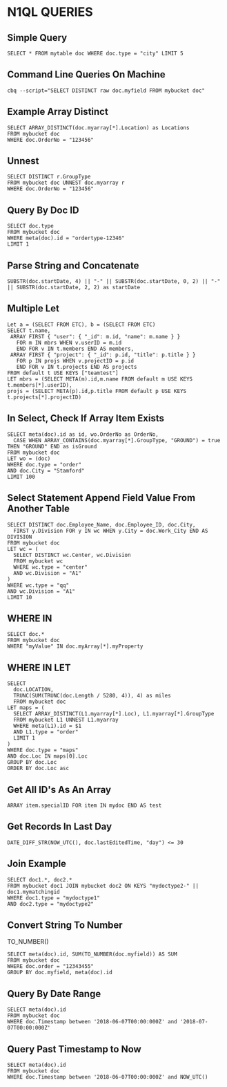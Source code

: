 # N1QL QUERIES
## Simple Query
`SELECT * FROM mytable doc WHERE doc.type = "city" LIMIT 5`

## Command Line Queries On Machine
`cbq --script="SELECT DISTINCT raw doc.myfield FROM mybucket doc"`

## Example Array Distinct
```
SELECT ARRAY_DISTINCT(doc.myarray[*].Location) as Locations
FROM mybucket doc
WHERE doc.OrderNo = "123456"
```

## Unnest
```
SELECT DISTINCT r.GroupType
FROM mybucket doc UNNEST doc.myarray r
WHERE doc.OrderNo = "123456"
```

## Query By Doc ID
```
SELECT doc.type
FROM mybucket doc
WHERE meta(doc).id = "ordertype-12346"
LIMIT 1
```

## Parse String and Concatenate
```
SUBSTR(doc.startDate, 4) || "-" || SUBSTR(doc.startDate, 0, 2) || "-" || SUBSTR(doc.startDate, 2, 2) as startDate
```

## Multiple Let
```
Let a = (SELECT FROM ETC), b = (SELECT FROM ETC)
SELECT t.name,
 ARRAY FIRST { "user": { "_id": m.id, "name": m.name } }
   FOR m IN mbrs WHEN v.userID = m.id
   END FOR v IN t.members END AS members,
 ARRAY FIRST { "project": { "_id": p.id, "title": p.title } }
   FOR p IN projs WHEN v.projectID = p.id
   END FOR v IN t.projects END AS projects
FROM default t USE KEYS ["teamtest"]
LET mbrs = (SELECT META(m).id,m.name FROM default m USE KEYS t.members[*].userID),
projs = (SELECT META(p).id,p.title FROM default p USE KEYS t.projects[*].projectID)
```

## In Select, Check If Array Item Exists
```
SELECT meta(doc).id as id, wo.OrderNo as OrderNo,
  CASE WHEN ARRAY_CONTAINS(doc.myarray[*].GroupType, "GROUND") = true THEN "GROUND" END as isGround
FROM mybucket doc
LET wo = (doc)
WHERE doc.type = "order"
AND doc.City = "Stamford"
LIMIT 100
```

## Select Statement Append Field Value From Another Table
```
SELECT DISTINCT doc.Employee_Name, doc.Employee_ID, doc.City,
  FIRST y.Division FOR y IN wc WHEN y.City = doc.Work_City END AS DIVISION
FROM mybucket doc
LET wc = (
  SELECT DISTINCT wc.Center, wc.Division
  FROM mybucket wc
  WHERE wc.type = "center"
  AND wc.Division = "A1"
)
WHERE wc.type = "qq"
AND wc.Division = "A1"
LIMIT 10
```

## WHERE IN
```
SELECT doc.*
FROM mybucket doc
WHERE "myValue" IN doc.myArray[*].myProperty
```

## WHERE IN LET
```
SELECT
  doc.LOCATION,
  TRUNC(SUM(TRUNC(doc.Length / 5280, 4)), 4) as miles
  FROM mybucket doc
LET maps = (
  SELECT ARRAY_DISTINCT(L1.myarray[*].Loc), L1.myarray[*].GroupType
  FROM mybucket L1 UNNEST L1.myarray
  WHERE meta(L1).id = $1
  AND L1.type = "order"
  LIMIT 1
)
WHERE doc.type = "maps"
AND doc.Loc IN maps[0].Loc
GROUP BY doc.Loc
ORDER BY doc.Loc asc
```

## Get All ID's As An Array
`ARRAY item.specialID FOR item IN mydoc END AS test`

## Get Records In Last Day
`DATE_DIFF_STR(NOW_UTC(), doc.lastEditedTime, "day") <= 30`

## Join Example
```
SELECT doc1.*, doc2.*
FROM mybucket doc1 JOIN mybucket doc2 ON KEYS "mydoctype2-" || doc1.mymatchingid
WHERE doc1.type = "mydoctype1"
AND doc2.type = "mydoctype2"
```

## Convert String To Number
TO_NUMBER()
```
SELECT meta(doc).id, SUM(TO_NUMBER(doc.myfield)) AS SUM
FROM mybucket doc
WHERE doc.order = "12343455"
GROUP BY doc.myfield, meta(doc).id
```

## Query By Date Range
```
SELECT meta(doc).id
FROM mybucket doc
WHERE doc.Timestamp between '2018-06-07T00:00:000Z' and '2018-07-07T00:00:000Z'
```

## Query Past Timestamp to Now
```
SELECT meta(doc).id
FROM mybucket doc
WHERE doc.Timestamp between '2018-06-07T00:00:000Z' and NOW_UTC()
```

